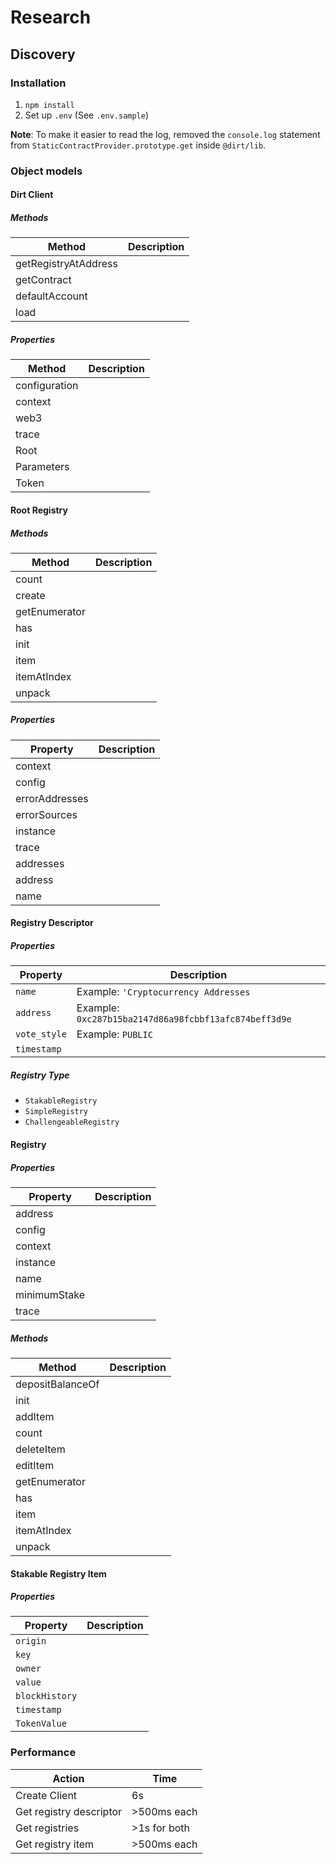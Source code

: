 # Research

## Discovery

### Installation

1. `npm install`
2. Set up `.env` (See `.env.sample`)

**Note**: To make it easier to read the log, removed the `console.log` statement from `StaticContractProvider.prototype.get` inside `@dirt/lib`.

### Object models

#### Dirt Client

##### Methods

Method | Description
---- | ----
getRegistryAtAddress |
getContract |
defaultAccount |
load |

##### Properties

Method | Description
---- | ----
configuration |
context |
web3 |
trace |
Root |
Parameters | 
Token |

#### Root Registry

##### Methods

Method | Description
---- | ----
count |
create |
getEnumerator |
has |
init |
item |
itemAtIndex |
unpack |

##### Properties

Property | Description
---- | ----
context |
config |
errorAddresses |
errorSources |
instance |
trace |
addresses |
address |
name |

#### Registry Descriptor

##### Properties

Property | Description
---- | ----
`name` | Example: `'Cryptocurrency Addresses`
`address` | Example: `0xc287b15ba2147d86a98fcbbf13afc874beff3d9e`
`vote_style` | Example: `PUBLIC`
`timestamp` | 

##### Registry Type

- `StakableRegistry`
- `SimpleRegistry`
- `ChallengeableRegistry`

#### Registry

##### Properties

Property | Description
---- | ----
address |
config |
context |
instance |
name |
minimumStake |
trace |

##### Methods

Method | Description
---- | ----
depositBalanceOf |
init |
addItem |
count |
deleteItem |
editItem |
getEnumerator |
has |
item |
itemAtIndex |
unpack |

#### Stakable Registry Item

##### Properties

Property | Description
---- | ----
`origin` |
`key` |
`owner` |
`value` | 
`blockHistory` | 
`timestamp` | 
`TokenValue` | 

### Performance

Action | Time
---- | ----
Create Client | 6s
Get registry descriptor | >500ms each
Get registries | >1s for both
Get registry item | >500ms each
